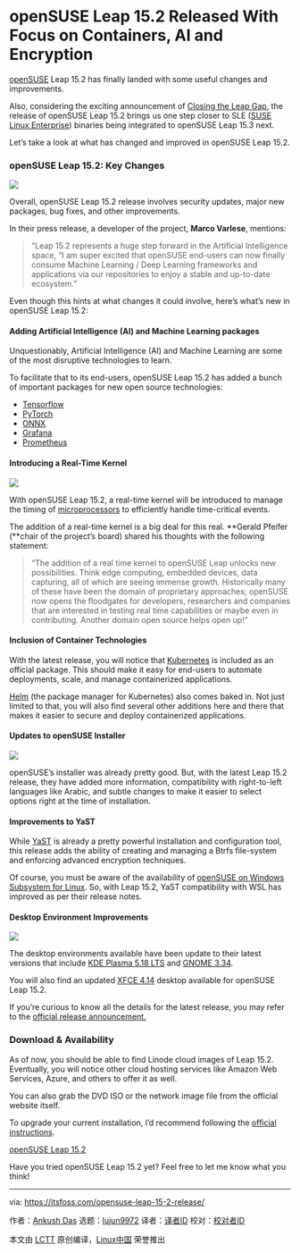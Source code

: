 [#]: collector: (lujun9972)
[#]: translator: ( )
[#]: reviewer: ( )
[#]: publisher: ( )
[#]: url: ( )
[#]: subject: (openSUSE Leap 15.2 Released With Focus on Containers, AI and Encryption)
[#]: via: (https://itsfoss.com/opensuse-leap-15-2-release/)
[#]: author: (Ankush Das https://itsfoss.com/author/ankush/)

openSUSE Leap 15.2 Released With Focus on Containers, AI and Encryption
======

[openSUSE][1] Leap 15.2 has finally landed with some useful changes and improvements.

Also, considering the exciting announcement of [Closing the Leap Gap][2], the release of openSUSE Leap 15.2 brings us one step closer to SLE ([SUSE Linux Enterprise][3]) binaries being integrated to openSUSE Leap 15.3 next.

Let’s take a look at what has changed and improved in openSUSE Leap 15.2.

### openSUSE Leap 15.2: Key Changes

![][4]

Overall, openSUSE Leap 15.2 release involves security updates, major new packages, bug fixes, and other improvements.

In their press release, a developer of the project, **Marco Varlese**, mentions:

> “Leap 15.2 represents a huge step forward in the Artificial Intelligence space, “I am super excited that openSUSE end-users can now finally consume Machine Learning / Deep Learning frameworks and applications via our repositories to enjoy a stable and up-to-date ecosystem.”

Even though this hints at what changes it could involve, here’s what’s new in openSUSE Leap 15.2:

#### Adding Artificial Intelligence (AI) and Machine Learning packages

Unquestionably, Artificial Intelligence (AI) and Machine Learning are some of the most disruptive technologies to learn.

To facilitate that to its end-users, openSUSE Leap 15.2 has added a bunch of important packages for new open source technologies:

  * [Tensorflow][5]
  * [PyTorch][6]
  * [ONNX][7]
  * [Grafana][8]
  * [Prometheus][9]



#### Introducing a Real-Time Kernel

![][10]

With openSUSE Leap 15.2, a real-time kernel will be introduced to manage the timing of [microprocessors][11] to efficiently handle time-critical events.

The addition of a real-time kernel is a big deal for this real. **Gerald Pfeifer (**chair of the project’s board) shared his thoughts with the following statement:

> “The addition of a real time kernel to openSUSE Leap unlocks new possibilities. Think edge computing, embedded devices, data capturing, all of which are seeing immense growth. Historically many of these have been the domain of proprietary approaches; openSUSE now opens the floodgates for developers, researchers and companies that are interested in testing real time capabilities or maybe even in contributing. Another domain open source helps open up!”

#### Inclusion of Container Technologies

With the latest release, you will notice that [Kubernetes][12] is included as an official package. This should make it easy for end-users to automate deployments, scale, and manage containerized applications.

[Helm][13] (the package manager for Kubernetes) also comes baked in. Not just limited to that, you will also find several other additions here and there that makes it easier to secure and deploy containerized applications.

#### Updates to openSUSE Installer

![][14]

openSUSE’s installer was already pretty good. But, with the latest Leap 15.2 release, they have added more information, compatibility with right-to-left languages like Arabic, and subtle changes to make it easier to select options right at the time of installation.

#### Improvements to YaST

While [YaST][15] is already a pretty powerful installation and configuration tool, this release adds the ability of creating and managing a Btrfs file-system and enforcing advanced encryption techniques.

Of course, you must be aware of the availability of [openSUSE on Windows Subsystem for Linux][16]. So, with Leap 15.2, YaST compatibility with WSL has improved as per their release notes.

#### Desktop Environment Improvements

![][17]

The desktop environments available have been update to their latest versions that include [KDE Plasma 5.18 LTS][18] and [GNOME 3.34][19].

You will also find an updated [XFCE 4.14][20] desktop available for openSUSE Leap 15.2.

If you’re curious to know all the details for the latest release, you may refer to the [official release announcement.][21]

### Download &amp; Availability

As of now, you should be able to find Linode cloud images of Leap 15.2. Eventually, you will notice other cloud hosting services like Amazon Web Services, Azure, and others to offer it as well.

You can also grab the DVD ISO or the network image file from the official website itself.

To upgrade your current installation, I’d recommend following the [official instructions][22].

[openSUSE Leap 15.2][23]

Have you tried openSUSE Leap 15.2 yet? Feel free to let me know what you think!

--------------------------------------------------------------------------------

via: https://itsfoss.com/opensuse-leap-15-2-release/

作者：[Ankush Das][a]
选题：[lujun9972][b]
译者：[译者ID](https://github.com/译者ID)
校对：[校对者ID](https://github.com/校对者ID)

本文由 [LCTT](https://github.com/LCTT/TranslateProject) 原创编译，[Linux中国](https://linux.cn/) 荣誉推出

[a]: https://itsfoss.com/author/ankush/
[b]: https://github.com/lujun9972
[1]: https://www.opensuse.org/
[2]: https://www.suse.com/c/sle-15-sp2-schedule-and-closing-the-opensuse-leap-gap/
[3]: https://www.suse.com/
[4]: https://i2.wp.com/itsfoss.com/wp-content/uploads/2020/07/opensuse-leap-15-2-gnome.png?ssl=1
[5]: https://www.tensorflow.org
[6]: https://pytorch.org
[7]: https://onnx.ai
[8]: https://grafana.com
[9]: https://prometheus.io/docs/introduction/overview/
[10]: https://i0.wp.com/itsfoss.com/wp-content/uploads/2020/07/opensuse-leap-15-2-terminal.png?ssl=1
[11]: https://en.wikipedia.org/wiki/Microprocessor
[12]: https://kubernetes.io
[13]: https://helm.sh
[14]: https://i2.wp.com/itsfoss.com/wp-content/uploads/2020/07/opensuse-leap-15-2.png?ssl=1
[15]: https://yast.opensuse.org/
[16]: https://itsfoss.com/opensuse-bash-on-windows/
[17]: https://i1.wp.com/itsfoss.com/wp-content/uploads/2020/07/opensue-leap-15-2-kde.png?ssl=1
[18]: https://itsfoss.com/kde-plasma-5-18-release/
[19]: https://itsfoss.com/gnome-3-34-release/
[20]: https://www.xfce.org/about/news/?post=1565568000
[21]: https://en.opensuse.org/Release_announcement_15.2
[22]: https://en.opensuse.org/SDB:System_upgrade
[23]: https://software.opensuse.org/distributions/leap
